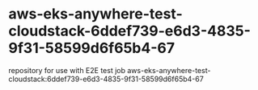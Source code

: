 # aws-eks-anywhere-test-cloudstack-6ddef739-e6d3-4835-9f31-58599d6f65b4-67
repository for use with E2E test job aws-eks-anywhere-test-cloudstack:6ddef739-e6d3-4835-9f31-58599d6f65b4-67
